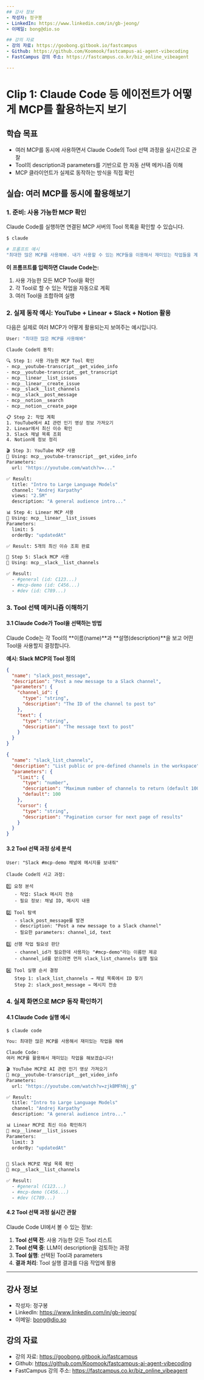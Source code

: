 ```yaml
---
## 강사 정보
- 작성자: 정구봉
- LinkedIn: https://www.linkedin.com/in/gb-jeong/
- 이메일: bong@dio.so

## 강의 자료
- 강의 자료: https://goobong.gitbook.io/fastcampus
- Github: https://github.com/Koomook/fastcampus-ai-agent-vibecoding
- FastCampus 강의 주소: https://fastcampus.co.kr/biz_online_vibeagent

---
```


# Clip 1: Claude Code 등 에이전트가 어떻게 MCP를 활용하는지 보기

## 학습 목표
- 여러 MCP를 동시에 사용하면서 Claude Code의 Tool 선택 과정을 실시간으로 관찰
- Tool의 description과 parameters를 기반으로 한 자동 선택 메커니즘 이해
- MCP 클라이언트가 실제로 동작하는 방식을 직접 확인

## 실습: 여러 MCP를 동시에 활용해보기

### 1. 준비: 사용 가능한 MCP 확인

Claude Code를 실행하면 연결된 MCP 서버의 Tool 목록을 확인할 수 있습니다.

```bash
$ claude

# 프롬프트 예시
"최대한 많은 MCP를 사용해봐. 내가 사용할 수 있는 MCP들을 이용해서 재미있는 작업들을 계획해보고 실행해줘."
```

**이 프롬프트를 입력하면 Claude Code는:**
1. 사용 가능한 모든 MCP Tool을 확인
2. 각 Tool로 할 수 있는 작업을 자동으로 계획
3. 여러 Tool을 조합하여 실행

### 2. 실제 동작 예시: YouTube + Linear + Slack + Notion 활용

다음은 실제로 여러 MCP가 어떻게 활용되는지 보여주는 예시입니다.

```bash
User: "최대한 많은 MCP를 사용해봐"

Claude Code의 동작:

🔍 Step 1: 사용 가능한 MCP Tool 확인
- mcp__youtube-transcript__get_video_info
- mcp__youtube-transcript__get_transcript
- mcp__linear__list_issues
- mcp__linear__create_issue
- mcp__slack__list_channels
- mcp__slack__post_message
- mcp__notion__search
- mcp__notion__create_page

📋 Step 2: 작업 계획
1. YouTube에서 AI 관련 인기 영상 정보 가져오기
2. Linear에서 최신 이슈 확인
3. Slack 채널 목록 조회
4. Notion에 정보 정리

🎬 Step 3: YouTube MCP 사용
🔧 Using: mcp__youtube-transcript__get_video_info
Parameters:
  url: "https://youtube.com/watch?v=..."

✅ Result:
  title: "Intro to Large Language Models"
  channel: "Andrej Karpathy"
  views: "2.5M"
  description: "A general audience intro..."

📊 Step 4: Linear MCP 사용
🔧 Using: mcp__linear__list_issues
Parameters:
  limit: 5
  orderBy: "updatedAt"

✅ Result: 5개의 최신 이슈 조회 완료

💬 Step 5: Slack MCP 사용
🔧 Using: mcp__slack__list_channels

✅ Result:
  - #general (id: C123...)
  - #mcp-demo (id: C456...)
  - #dev (id: C789...)
```

### 3. Tool 선택 메커니즘 이해하기

#### 3.1 Claude Code가 Tool을 선택하는 방법

Claude Code는 각 Tool의 **이름(name)**과 **설명(description)**을 보고 어떤 Tool을 사용할지 결정합니다.

**예시: Slack MCP의 Tool 정의**

```json
{
  "name": "slack_post_message",
  "description": "Post a new message to a Slack channel",
  "parameters": {
    "channel_id": {
      "type": "string",
      "description": "The ID of the channel to post to"
    },
    "text": {
      "type": "string",
      "description": "The message text to post"
    }
  }
}
```

```json
{
  "name": "slack_list_channels",
  "description": "List public or pre-defined channels in the workspace",
  "parameters": {
    "limit": {
      "type": "number",
      "description": "Maximum number of channels to return (default 100, max 200)",
      "default": 100
    },
    "cursor": {
      "type": "string",
      "description": "Pagination cursor for next page of results"
    }
  }
}
```

#### 3.2 Tool 선택 과정 상세 분석

```
User: "Slack #mcp-demo 채널에 메시지를 보내줘"

Claude Code의 사고 과정:

1️⃣ 요청 분석
   - 작업: Slack 메시지 전송
   - 필요 정보: 채널 ID, 메시지 내용

2️⃣ Tool 탐색
   - slack_post_message를 발견
   - description: "Post a new message to a Slack channel"
   - 필요한 parameters: channel_id, text

3️⃣ 선행 작업 필요성 판단
   - channel_id가 필요한데 사용자는 "#mcp-demo"라는 이름만 제공
   - channel_id를 얻으려면 먼저 slack_list_channels 실행 필요

4️⃣ Tool 실행 순서 결정
   Step 1: slack_list_channels → 채널 목록에서 ID 찾기
   Step 2: slack_post_message → 메시지 전송
```

### 4. 실제 화면으로 MCP 동작 확인하기

#### 4.1 Claude Code 실행 예시

```bash
$ claude code

You: 최대한 많은 MCP를 사용해서 재미있는 작업을 해봐

Claude Code:
여러 MCP를 활용해서 재미있는 작업을 해보겠습니다!

🎬 YouTube MCP로 AI 관련 인기 영상 가져오기
🔧 mcp__youtube-transcript__get_video_info
Parameters:
  url: "https://youtube.com/watch?v=zjkBMFhNj_g"

✅ Result:
  title: "Intro to Large Language Models"
  channel: "Andrej Karpathy"
  description: "A general audience intro..."

📊 Linear MCP로 최신 이슈 확인하기
🔧 mcp__linear__list_issues
Parameters:
  limit: 3
  orderBy: "updatedAt"


💬 Slack MCP로 채널 목록 확인
🔧 mcp__slack__list_channels

✅ Result:
  - #general (C123...)
  - #mcp-demo (C456...)
  - #dev (C789...)
```

#### 4.2 Tool 선택 과정 실시간 관찰

Claude Code UI에서 볼 수 있는 정보:

1. **Tool 선택 전**: 사용 가능한 모든 Tool 리스트
2. **Tool 선택 중**: LLM이 description을 검토하는 과정
3. **Tool 실행**: 선택된 Tool과 parameters
4. **결과 처리**: Tool 실행 결과를 다음 작업에 활용


---

## 강사 정보
- 작성자: 정구봉
- LinkedIn: https://www.linkedin.com/in/gb-jeong/
- 이메일: bong@dio.so

## 강의 자료
- 강의 자료: https://goobong.gitbook.io/fastcampus
- Github: https://github.com/Koomook/fastcampus-ai-agent-vibecoding
- FastCampus 강의 주소: https://fastcampus.co.kr/biz_online_vibeagent
